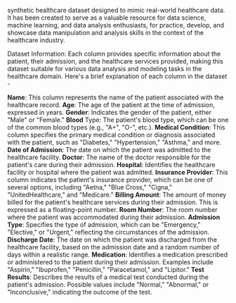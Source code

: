 synthetic healthcare dataset designed to mimic real-world healthcare data.
It has been created to serve as a valuable resource for data science, machine learning, and data analysis enthusiasts, for practice, develop, and showcase 
data manipulation and analysis skills in the context of the healthcare industry.

Dataset Information:
Each column provides specific information about the patient, their admission, and the healthcare services provided, making this dataset suitable for various data analysis and modeling tasks in the healthcare domain. Here's a brief explanation of each column in the dataset -

**Name**: This column represents the name of the patient associated with the healthcare record.
**Age**: The age of the patient at the time of admission, expressed in years.
**Gender**: Indicates the gender of the patient, either "Male" or "Female."
**Blood** Type: The patient's blood type, which can be one of the common blood types (e.g., "A+", "O-", etc.).
**Medical Condition**: This column specifies the primary medical condition or diagnosis associated with the patient, such as "Diabetes," "Hypertension," "Asthma," and more.
**Date of Admission**: The date on which the patient was admitted to the healthcare facility.
**Doctor**: The name of the doctor responsible for the patient's care during their admission.
**Hospital**: Identifies the healthcare facility or hospital where the patient was admitted.
**Insurance Provider**: This column indicates the patient's insurance provider, which can be one of several options, including "Aetna," "Blue Cross," "Cigna," "UnitedHealthcare," and "Medicare."
**Billing Amount**: The amount of money billed for the patient's healthcare services during their admission. This is expressed as a floating-point number.
**Room Number**: The room number where the patient was accommodated during their admission.
**Admission Type**: Specifies the type of admission, which can be "Emergency," "Elective," or "Urgent," reflecting the circumstances of the admission.
**Discharge Date**: The date on which the patient was discharged from the healthcare facility, based on the admission date and a random number of days within a realistic range.
**Medication**: Identifies a medication prescribed or administered to the patient during their admission. Examples include "Aspirin," "Ibuprofen," "Penicillin," "Paracetamol," and "Lipitor."
**Test Results**: Describes the results of a medical test conducted during the patient's admission. Possible values include "Normal," "Abnormal," or "Inconclusive," indicating the outcome of the test.
